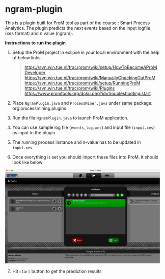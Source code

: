 # ngram-plugin
This is a plugin built for ProM tool as part of the course : Smart Process Analytics. The plugin predicts the next events based on the input logfile (xes format) and n value (ngram). 

**Instructions to run the plugin**
1) Setup the ProM project in eclipse in your local environment with the help of below links.
   > https://svn.win.tue.nl/trac/prom/wiki/setup/HowToBecomeAProMDeveloper  <br />
   > https://svn.win.tue.nl/trac/prom/wiki/ManuallyCheckingOutProM  <br />
   > https://svn.win.tue.nl/trac/prom/wiki/setup/RunningProM  <br />
   > https://svn.win.tue.nl/trac/prom/wiki/Plugins  <br />
   > https://www.promtools.org/doku.php?id=troubleshooting:start  <br />

2) Place `NgramPlugin.java` and `ProcessMiner.java`  under same package: org.processmining.plugins
3) Run the file `NgramPlugin.java` to launch ProM application.
4) You can use sample log file (`events_log.xes`) and input file (`input.xes`) as input to the plugin.
5) The running process instance and n-value has to be updated in `input.xes`.
6) Once everything is set you should import these files into ProM. It should look like below
 
 
![plugin image][1]

7) Hit `start` button to get the prediction results

 

[1]: https://github.com/nagaraj-bahubali/Uni/blob/master/SmartProcessAnalytics/plugin_image.png
